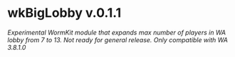 # wkBigLobby v.0.1.1
_Experimental WormKit module that expands max number of players in WA lobby from 7 to 13. Not ready for general release. Only compatible with WA 3.8.1.0_
